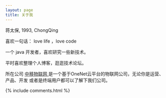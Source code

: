```yaml
---
layout: page
title: 关于我 
---
```

<p>
蒋太保, 1993, ChongQing
  
<p>
喜欢一句话：
love life ，love code
  
<p>
一个 java 开发者，喜欢研究一些新技术。

<p>
平时喜欢整理个人博客，逛逛技术论坛。


<p>
所在公司
<a target="_blank" href="http://iot.10086.cn/cn/"> 中移物联网 </a>
是一个基于OneNet云平台的物联网公司，无论你是运营、产品、开发 或者是终端用户都可以了解下我们公司。


{% include comments.html %}

